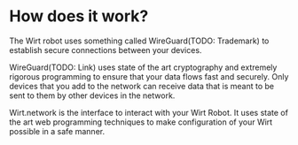 # How does it work?

The Wirt robot uses something called WireGuard(TODO: Trademark) to establish secure connections between your devices.

WireGuard(TODO: Link) uses state of the art cryptography and extremely rigorous programming to ensure that your data flows fast and securely.
Only devices that you add to the network can receive data that is meant to be sent to them by other devices in the network.

Wirt.network is the interface to interact with your Wirt Robot. It uses state of the art web programming techniques to make configuration of your Wirt possible in a safe manner.
